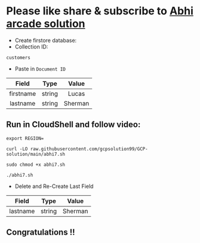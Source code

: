 # Please like share & subscribe to [Abhi arcade solution](http://www.youtube.com/@Abhi_Arcade_Solution)

* Create firstore database:
* Collection ID:
```
customers
```

* Paste in `Document ID`

|   Field   |  Type  |  Value  |
|   :---:   | :----: | :----:  |
| firstname | string | Lucas   |
| lastname  | string | Sherman |

## Run in CloudShell and follow video:

```
export REGION=
```

```
curl -LO raw.githubusercontent.com/gcpsolution99/GCP-solution/main/abhi7.sh

sudo chmod +x abhi7.sh

./abhi7.sh
```

* Delete and Re-Create Last Field

|   Field   |  Type  |  Value  |
|   :---:   | :----: | :----:  |
| lastname  | string | Sherman |


## Congratulations !!
